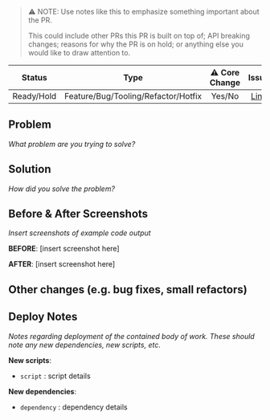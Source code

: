 > ⚠️ NOTE: Use notes like this to emphasize something important about the PR.
>
>  This could include other PRs this PR is built on top of; API breaking changes; reasons for why the PR is on hold; or anything else you would like to draw attention to.

| Status  | Type  | ⚠️ Core Change | Issue |
| :---: | :---: | :---: | :--: |
| Ready/Hold | Feature/Bug/Tooling/Refactor/Hotfix | Yes/No | [Link](<Issue link here>) |

## Problem

_What problem are you trying to solve?_


## Solution

_How did you solve the problem?_


## Before & After Screenshots

_Insert screenshots of example code output_

**BEFORE**:
[insert screenshot here]

**AFTER**:
[insert screenshot here]


## Other changes (e.g. bug fixes, small refactors)


## Deploy Notes

_Notes regarding deployment of the contained body of work. These should note any
new dependencies, new scripts, etc._

**New scripts**:

- `script` : script details

**New dependencies**:

- `dependency` : dependency details
